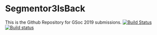 # Segmentor3IsBack
This is the Github Repository for GSoc 2019 submissions.
[![Build Status](https://travis-ci.org/aditator/GSoc-2019.svg?branch=master)](https://travis-ci.org/aditator/GSoc-2019)
[![Build status](https://ci.appveyor.com/api/projects/status/q7217bt3aebbp25e?svg=true)](https://ci.appveyor.com/project/aditator/gsoc-2019)
